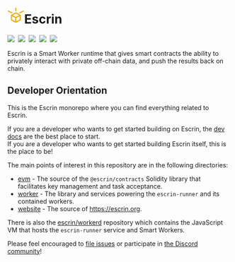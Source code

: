 <h1><img width="38" height="38" src="./website/public/logo.svg"/>Escrin</h1>

<a href="https://escrin.org"><img src="https://img.shields.io/badge/Get_Started-eeaa00?style=for-the-badge"/></a>&nbsp;
<a href="https://enshrine.ai/discord"><img src="https://img.shields.io/badge/Discord-5865F2?style=for-the-badge&logo=discord&logoColor=white"/></a>&nbsp;
<a href="https://opencollective.com/escrin"><img src="https://img.shields.io/badge/OpenCollective-1F87FF?style=for-the-badge&logo=OpenCollective&logoColor=white"/></a>&nbsp;
<a href="https://twitter.com/EnshrineCC"><img src="https://img.shields.io/badge/Twitter-1DA1F2?style=for-the-badge&logo=twitter&logoColor=white"/></a>&nbsp;
<a href="https://www.npmjs.com/package/@escrin/worker"><img src="https://img.shields.io/badge/npm-CB3837?style=for-the-badge&logo=npm&logoColor=white"/></a>

Escrin is a Smart Worker runtime that gives smart contracts the ability to privately interact with private off-chain data, and push the results back on chain.

## Developer Orientation

This is the Escrin monorepo where you can find everything related to Escrin.

If you are a developer who wants to get started building on Escrin, the [dev docs](https://escrin.org/docs) are the best place to start.  
If you are a developer who wants to get started building Escrin itself, this is the place to be!

The main points of interest in this repository are in the following directories:

- [evm](./evm) - The source of the `@escrin/contracts` Solidity library that facilitates key management and task acceptance.
- [worker](./worker) - The library and services powering the `escrin-runner` and its contained workers.
- [website](./website) - The source of https://escrin.org.

There is also the [escrin/workerd](https://github.com/escrin/workerd) repository which contains the JavaScript VM that hosts the `escrin-runner` service and Smart Workers.

Please feel encouraged to [file issues](https://github.com/escrin/escrin/issues) or participate in [the Discord community](https://enshrine.ai/discord)!

